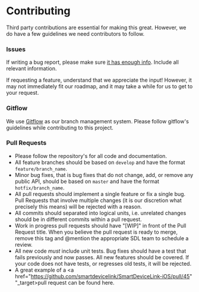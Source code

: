 # Contributing

Third party contributions are essential for making this great. However, we do have a few guidelines we need contributors to follow.

### Issues
If writing a bug report, please make sure <a href="http://yourbugreportneedsmore.info" target="_blank">it has enough info</a>. Include all relevant information.

If requesting a feature, understand that we appreciate the input! However, it may not immediately fit our roadmap, and it may take a while for us to get to your request.

### Gitflow
We use <a href="http://nvie.com/posts/a-successful-git-branching-model/">Gitflow</a> as our branch management system. Please follow gitflow's guidelines while contributing to this project.

### Pull Requests
* Please follow the repository's for all code and documentation.
* All feature branches should be based on `develop` and have the format `feature/branch_name`.
* Minor bug fixes, that is bug fixes that do not change, add, or remove any public API, should be based on `master` and have the format `hotfix/branch_name`.
* All pull requests should implement a single feature or fix a single bug. Pull Requests that involve multiple changes (it is our discretion what precisely this means) will be rejected with a reason.
* All commits should separated into logical units, i.e. unrelated changes should be in different commits within a pull request.
* Work in progress pull requests should have "[WIP]" in front of the Pull Request title. When you believe the pull request is ready to merge, remove this tag and @mention the appropriate SDL team to schedule a review.
* All new code *must* include unit tests. Bug fixes should have a test that fails previously and now passes. All new features should be covered. If your code does not have tests, or regresses old tests, it will be rejected.
* A great example of a <a href="https://github.com/smartdevicelink/SmartDeviceLink-iOS/pull/45" "_target>pull request can be found here</a>.


